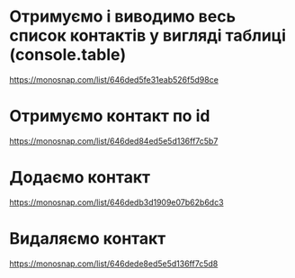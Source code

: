 # Отримуємо і виводимо весь список контактів у вигляді таблиці (console.table)

https://monosnap.com/list/646ded5fe31eab526f5d98ce

# Отримуємо контакт по id

https://monosnap.com/list/646ded84ed5e5d136ff7c5b7

# Додаємо контакт

https://monosnap.com/list/646dedb3d1909e07b62b6dc3

# Видаляємо контакт

https://monosnap.com/list/646dede8ed5e5d136ff7c5d8
